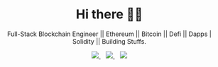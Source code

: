 <h1 align='center'>Hi there 👋🏾</h1>

<p align='center'>Full-Stack Blockchain Engineer || Ethereum || Bitcoin || Defi || Dapps | Solidity || Building Stuffs. </p>

<p align='center'>
<!-- <a href="https://wa.me/2348161846658?text=Hello Abdulfatai" target="_blank">
  <img src="https://img.shields.io/badge/WHATSAPP-%2325D366.svg?&style=for-the-badge&logo=whatsapp&logoColor=white" />
</a>&nbsp;&nbsp; -->
<a href="https://twitter.com/iamnotstatic" target="_blank">
  <img src="https://img.shields.io/badge/twitter-%231DA1F2.svg?&style=for-the-badge&logo=twitter&logoColor=white" />
</a>&nbsp;&nbsp;
<!-- <a href="https://www.linkedin.com/in/abdulfatai-suleiman-706ba6172" target="_blank">
  <img src="https://img.shields.io/badge/linkedin-%230077B5.svg?&style=for-the-badge&logo=linkedin&logoColor=white" />
</a>&nbsp;&nbsp; -->
<a href="mailto:abdulfataisuleiman67@gmail.com" target="_blank">
  <img src="https://img.shields.io/badge/email me-%23D14836.svg?&style=for-the-badge&logo=gmail&logoColor=white" />
</a>&nbsp;&nbsp;
  <img src="https://gpvc.arturio.dev/iamnotstatic" />
  
  <!--
  <p align = "center">
  <img src = "https://github-readme-stats.vercel.app/api?username=iamnotstatic&show_icons=true&theme=tokyonight&line_height=27">
  <img src = "https://github-readme-stats.vercel.app/api/top-langs/?username=iamnotstatic&hide=css,java,html&theme=tokyonight">
</p>
-->
</p>
 
<!--
<p align='center'>
<a href="https://stackoverflow.com/users/10612336/iamnotstatic"><img src="https://stackoverflow.com/users/flair/10835183.png" width="208" height="58" alt="profile for Abdulfatai at Stack Overflow, Q&amp;A for professional and enthusiast programmers" title="profile for Abdulfatai at Stack Overflow, Q&amp;A for professional and enthusiast programmers"></a>&nbsp;&nbsp;
</p>
-->

